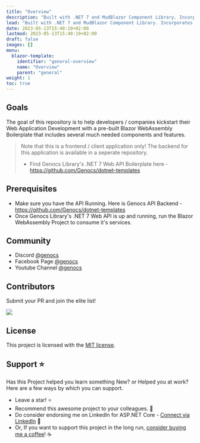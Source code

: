 ```yaml
---
title: "Overview"
description: "Built with .NET 7 and MudBlazor Component Library. Incorporates the most essential Packages your projects will ever need. Follows Clean Architecture Principles."
lead: "Built with .NET 7 and MudBlazor Component Library. Incorporates the most essential Packages your projects will ever need. Follows Clean Architecture Principles."
date: 2023-05-13T15:40:19+02:00
lastmod: 2023-05-13T15:40:19+02:00
draft: false
images: []
menu:
  blazor-template:
    identifier: "general-overview"
    name: "Overview"
    parent: "general"
weight: 1
toc: true
---
```



## Goals

The goal of this repository is to help developers / companies kickstart their Web Application Development with a pre-built Blazor WebAssembly Boilerplate that includes several much needed components and features.

> Note that this is a frontend / client application only! The backend for this application is available in a seperate repository.
> - Find Genocs Library's .NET 7 Web API Boilerplate here - https://github.com/Genocs/dotnet-templates

## Prerequisites

- Make sure you have the API Running. Here is Genocs API Backend - https://github.com/Genocs/dotnet-templates
- Once Genocs Library's .NET 7 Web API is up and running, run the Blazor WebAssembly Project to consume it's services.

## Community

- Discord [@genocs](https://discord.gg/fWwArnkV)
- Facebook Page [@genocs](https://facebook.com/Genocs)
- Youtube Channel [@genocs](https://youtube.com/c/Genocs)

## Contributors

Submit your PR and join the elite list!

<a href="https://github.com/Genocs/genocs-library/graphs/contributors">
  <img src="https://contrib.rocks/image?repo=Genocs/genocs-library" />
</a>

## License

This project is licensed with the [MIT license](LICENSE).

## Support :star:

Has this Project helped you learn something New? or Helped you at work?
Here are a few ways by which you can support.

- Leave a star! :star:
- Recommend this awesome project to your colleagues. 🥇
- Do consider endorsing me on LinkedIn for ASP.NET Core - [Connect via LinkedIn](https://genocs.com/linkedin) 🦸
- Or, If you want to support this project in the long run, [consider buying me a coffee](https://www.buymeacoffee.com/genocs)! ☕

<br>
